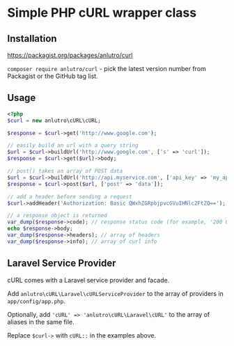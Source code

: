 # Simple PHP cURL wrapper class

## Installation

https://packagist.org/packages/anlutro/curl

`composer require anlutro/curl` - pick the latest version number from Packagist or the GitHub tag list.

## Usage

```php
<?php
$curl = new anlutro\cURL\cURL;

$response = $curl->get('http://www.google.com');

// easily build an url with a query string
$url = $curl->buildUrl('http://www.google.com', ['s' => 'curl']);
$response = $curl->get($url)->body;

// post() takes an array of POST data
$url = $curl->buildUrl('http://api.myservice.com', ['api_key' => 'my_api_key']);
$response = $curl->post($url, ['post' => 'data']);

// add a header before sending a request
$curl->addHeader('Authorization: Basic QWxhZGRpbjpvcGVuIHNlc2FtZQ==');

// a response object is returned
var_dump($response->code); // response status code (for example, '200 OK')
echo $response->body;
var_dump($response->headers); // array of headers
var_dump($response->info); // array of curl info
```

## Laravel Service Provider
cURL comes with a Laravel service provider and facade.

Add `anlutro\cURL\Laravel\cURLServiceProvider` to the array of providers in `app/config/app.php`.

Optionally, add `'cURL' => 'anlutro\cURL\Laravel\cURL'` to the array of aliases in the same file.

Replace `$curl->` with `cURL::` in the examples above.
